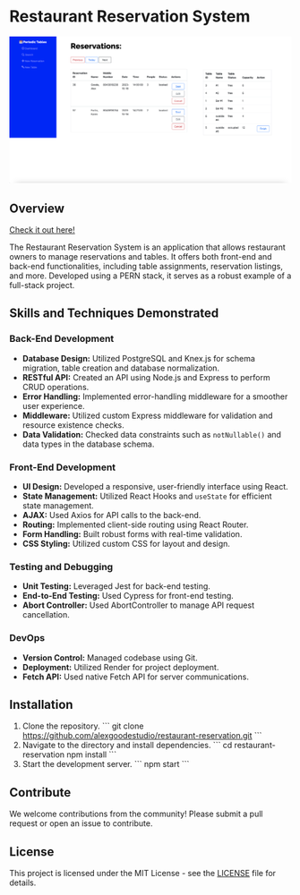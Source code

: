 # Restaurant Reservation System
![Home Page](./images/Screenshot%202023-10-16%20at%2012.39.49%20PM.png)


## Overview
[Check it out here!](https://restaurant-reservation-frontend-bste.onrender.com)

The Restaurant Reservation System is an application that allows restaurant owners to manage reservations and tables. It offers both front-end and back-end functionalities, including table assignments, reservation listings, and more. Developed using a PERN stack, it serves as a robust example of a full-stack project.

## Skills and Techniques Demonstrated

### Back-End Development
- **Database Design:** Utilized PostgreSQL and Knex.js for schema migration, table creation and database normalization.
- **RESTful API:** Created an API using Node.js and Express to perform CRUD operations.
- **Error Handling:** Implemented error-handling middleware for a smoother user experience.
- **Middleware:** Utilized custom Express middleware for validation and resource existence checks.
- **Data Validation:** Checked data constraints such as `notNullable()` and data types in the database schema.

### Front-End Development
- **UI Design:** Developed a responsive, user-friendly interface using React.
- **State Management:** Utilized React Hooks and `useState` for efficient state management.
- **AJAX:** Used Axios for API calls to the back-end.
- **Routing:** Implemented client-side routing using React Router.
- **Form Handling:** Built robust forms with real-time validation.
- **CSS Styling:** Utilized custom CSS for layout and design.

### Testing and Debugging
- **Unit Testing:** Leveraged Jest for back-end testing.
- **End-to-End Testing:** Used Cypress for front-end testing.
- **Abort Controller:** Used AbortController to manage API request cancellation.

### DevOps
- **Version Control:** Managed codebase using Git.
- **Deployment:** Utilized Render for project deployment.
- **Fetch API:** Used native Fetch API for server communications.

## Installation

1. Clone the repository.
\`\`\`
git clone https://github.com/alexgoodestudio/restaurant-reservation.git
\`\`\`
2. Navigate to the directory and install dependencies.
\`\`\`
cd restaurant-reservation
npm install
\`\`\`
3. Start the development server.
\`\`\`
npm start
\`\`\`

## Contribute

We welcome contributions from the community! Please submit a pull request or open an issue to contribute.

## License

This project is licensed under the MIT License - see the [LICENSE](LICENSE) file for details.
